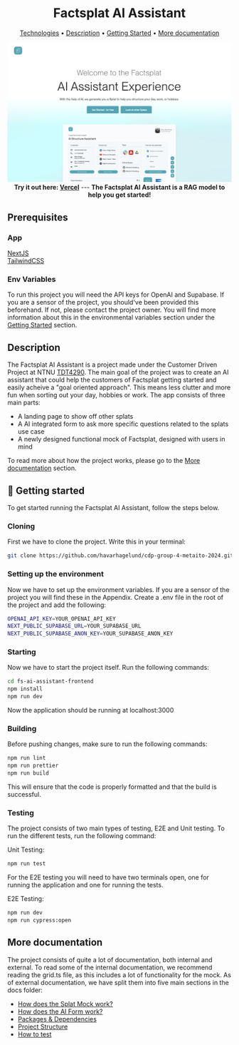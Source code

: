 
<h1 align="center">Factsplat AI Assistant</h1>

<p align="center">
 <a href="#pre">Technologies</a> •
 <a href="#description">Description</a> •
 <a href="#started">Getting Started</a> •
 <a href="#more-docs">More documentation</a>
</p>

<p align="center">
    <img src="docs/misc/ai_assistant.png" alt="AI Assistant" />
    <b>Try it out here: <a href="https://cdp-group-4-metaito-2024.vercel.app/">Vercel</a></b>
 ---
    <b>The Factsplat AI Assistant is a RAG model to help you get started!</b>
</p>

<h2 id="pre">Prerequisites</h2>
<h3>App</h3>

<a href="https://nextjs.org/">NextJS</a><br/>
<a href="https://tailwindcss.com/">TailwindCSS</a><br/>

<h3>Env Variables</h3>

To run this project you will need the API keys for OpenAI and Supabase. If you are a sensor of the project, you should've been provided this beforehand. If not, please contact the project owner. You will find more information about this in the environmental variables section under the [Getting Started](#started) section.

<h2 id="description">Description</h2>

The Factsplat AI Assistant is a project made under the Customer Driven Project at NTNU [TDT4290](https://www.ntnu.no/studier/emner/TDT4290#tab=omEmnet/). The main goal of the project was to create an AI assistant that could help the customers of Factsplat getting started and easily acheive a "goal oriented approach". This means less clutter and more fun when sorting out your day, hobbies or work. The app consists of three main parts:
 - A landing page to show off other splats
 - A AI integrated form to ask more specific questions related to the splats use case
 - A newly designed functional mock of Factsplat, designed with users in mind

 To read more about how the project works, please go to the [More documentation](#more-docs) section.

<h2 id="started">🚀 Getting started</h2>
To get started running the Factsplat AI Assistant, follow the steps below.

<h3>Cloning</h3>
First we have to clone the project.
Write this in your terminal:

```bash
git clone https://github.com/havarhagelund/cdp-group-4-metaito-2024.git
```

<h3 id="env-variables">Setting up the environment</h3>
Now we have to set up the environment variables. If you are a sensor of the project you will find these in the Appendix.
Create a .env file in the root of the project and add the following:

```bash
OPENAI_API_KEY=YOUR_OPENAI_API_KEY
NEXT_PUBLIC_SUPABASE_URL=YOUR_SUPABASE_URL
NEXT_PUBLIC_SUPABASE_ANON_KEY=YOUR_SUPABASE_ANON_KEY
```

<h3>Starting</h3>
Now we have to start the project itself.
Run the following commands:

```bash
cd fs-ai-assistant-frontend
npm install
npm run dev
```

Now the application should be running at localhost:3000

<h3>Building</h3>
Before pushing changes, make sure to run the following commands:

```bash
npm run lint
npm run prettier
npm run build
```

This will ensure that the code is properly formatted and that the build is successful.

<h3>Testing</h3>
The project consists of two main types of testing, E2E and Unit testing.
To run the different tests, run the following command:

Unit Testing:

```bash
npm run test
```

For the E2E testing you will need to have two terminals open, one for running the application and one for running the tests.

E2E Testing:
```bash
npm run dev
npm run cypress:open
```

<h2 id="more-docs">More documentation</h2>
The project consists of quite a lot of documentation, both internal and external. To read some of the internal documentation, we recommend reading the grid.ts file, as this includes a lot of functionality for the mock.
As of external documentation, we have split them into five main sections in the docs folder:

- [How does the Splat Mock work?](docs/SplatMock.md)
- [How does the AI Form work?](docs/Form.md)
- [Packages & Dependencies](docs/Dependencies.md)
- [Project Structure](docs/Structure.md)
- [How to test](docs/Testing.md)
